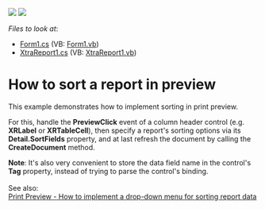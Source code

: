 <!-- default badges list -->
[![](https://img.shields.io/badge/Open_in_DevExpress_Support_Center-FF7200?style=flat-square&logo=DevExpress&logoColor=white)](https://supportcenter.devexpress.com/ticket/details/E770)
[![](https://img.shields.io/badge/📖_How_to_use_DevExpress_Examples-e9f6fc?style=flat-square)](https://docs.devexpress.com/GeneralInformation/403183)
<!-- default badges end -->
<!-- default file list -->
*Files to look at*:

* [Form1.cs](./CS/Form1.cs) (VB: [Form1.vb](./VB/Form1.vb))
* [XtraReport1.cs](./CS/XtraReport1.cs) (VB: [XtraReport1.vb](./VB/XtraReport1.vb))
<!-- default file list end -->
# How to sort a report in preview


<p>This example demonstrates how to implement sorting in print preview.</p>
<p>For this, handle the <strong>PreviewClick</strong> event of a column header control (e.g. <strong>XRLabel</strong> or <strong>XRTableCell</strong>), then specify a report's sorting options via its <strong>Detail.SortFields</strong> property, and at last refresh the document by calling the <strong>CreateDocument</strong> method.</p>
<p><strong>Note</strong>: It's also very convenient to store the data field name in the control's <strong>Tag</strong> property, instead of trying to parse the control's binding.<br /><br />See also:<br /><a href="https://www.devexpress.com/Support/Center/p/T210208">Print Preview - How to implement a drop-down menu for sorting report data</a></p>

<br/>


